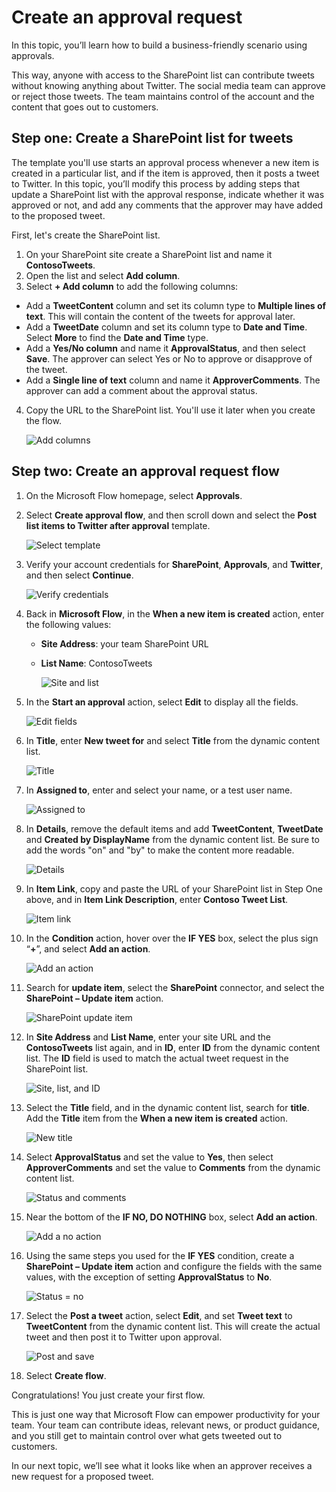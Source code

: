 # Create an approval request
In this topic, you’ll learn how to build a business-friendly scenario using approvals.

This way, anyone with access to the SharePoint list can contribute tweets without knowing anything about Twitter. The social media team can approve or reject those tweets. The team maintains control of the account and the content that goes out to customers. 

## Step one: Create a SharePoint list for tweets
The template you'll use starts an approval process whenever a new item is created in a particular list, and if the item is approved, then it posts a tweet to Twitter. In this topic, you’ll modify this process by adding steps that update a SharePoint list with the approval response, indicate whether it was approved or not, and add any comments that the approver may have added to the proposed tweet. 

First, let's create the SharePoint list.

1. On your SharePoint site create a SharePoint list and name it **ContosoTweets**.
1. Open the list and select **Add column**.
1. Select **+ Add column** to add the following columns:
  
 - Add a **TweetContent** column and set its column type to **Multiple lines of text**. This will contain the content of the tweets for approval later.
 - Add a **TweetDate** column and set its column type to **Date and Time**. Select **More** to find the **Date and Time** type.
  - Add a **Yes/No column** and name it **ApprovalStatus**, and then  select **Save**. The approver can select Yes or No to approve or disapprove of the tweet.
  - Add a **Single line of text** column and name it **ApproverComments**. The approver can add a comment about the approval status.
4. Copy the URL to the SharePoint list. You'll use it later when you create the flow.

      ![Add columns](../media/new-columns.png)

## Step two: Create an approval request flow
1. On the Microsoft Flow homepage, select **Approvals**.
1. Select **Create approval flow**, and then scroll down and select the **Post list items to Twitter after approval** template. 
   
    ![Select template](../media/create-approval.png)
2. Verify your account credentials for **SharePoint**, **Approvals**, and **Twitter**, and then select **Continue**. 
   
    ![Verify credentials](../media/verify-credentials.png)



1. Back in **Microsoft Flow**, in the **When a new item is created** action, enter the following values:
   
   * **Site Address**: your team SharePoint URL
   * **List Name**: ContosoTweets
     
     ![Site and list](../media/site-address.png)
3. In the **Start an approval** action, select **Edit** to display all the fields. 
   
    ![Edit fields](../media/edit-all-fields.png)
4. In **Title**, enter **New tweet for** and select **Title** from the dynamic content list. 
   
    ![Title](../media/tweet-title.png)
5. In **Assigned to**, enter and select your name, or a test user name. 
   
    ![Assigned to](../media/tweet-assigned-to.png)
6. In **Details**, remove the default items and add **TweetContent**, **TweetDate** and **Created by DisplayName** from the dynamic content list. Be sure to add the words "on" and "by" to make the content more readable. 
   
    ![Details](../media/tweet-details.png)
7. In **Item Link**, copy and paste the URL of your SharePoint list in Step One above, and in **Item Link Description**, enter **Contoso Tweet List**. 
   
    ![Item link](../media/tweet-item-link.png)
8. In the **Condition** action, hover over the **IF YES** box, select the plus sign “**+**”, and select **Add an action**. 
   
    ![Add an action](../media/add-an-action.png)
9. Search for **update item**, select the **SharePoint** connector, and select the **SharePoint – Update item** action.
   
    ![SharePoint update item](../media/update-item.png)
10. In **Site Address** and **List Name**, enter your site URL and the **ContosoTweets** list again, and in **ID**, enter **ID** from the dynamic content list. The **ID** field is used to match the actual tweet request in the SharePoint list.
    
     ![Site, list, and ID](../media/address-list-id.png)
11. Select the **Title** field, and in the dynamic content list, search for **title**. Add the **Title** item from the **When a new item is created** action. 
    
     ![New title](../media/add-title.png)
12. Select **ApprovalStatus** and set the value to **Yes**, then select **ApproverComments** and set the value to **Comments** from the dynamic content list. 
    
     ![Status and comments](../media/approver-status.png)
13. Near the bottom of the **IF NO, DO NOTHING** box, select **Add an action**.
    
     ![Add a no action](../media/add-a-no-action.png)
14. Using the same steps you used for the **IF YES** condition, create a **SharePoint – Update item** action and configure the fields with the same values, with the exception of setting **ApprovalStatus** to **No**. 
    
     ![Status = no](../media/status-no.png)
15. Select the **Post a tweet** action, select **Edit**, and set **Tweet text** to **TweetContent** from the dynamic content list. This will create the actual tweet and then post it to Twitter upon approval. 
    
     ![Post and save](../media/post-tweet.png)
1. Select **Create flow**.

Congratulations! You just create your first flow. 

This is just one way that Microsoft Flow can empower productivity for your team. Your team can contribute ideas, relevant news, or product guidance, and you still get to maintain control over what gets tweeted out to customers.

In our next topic, we’ll see what it looks like when an approver receives a new request for a proposed tweet.